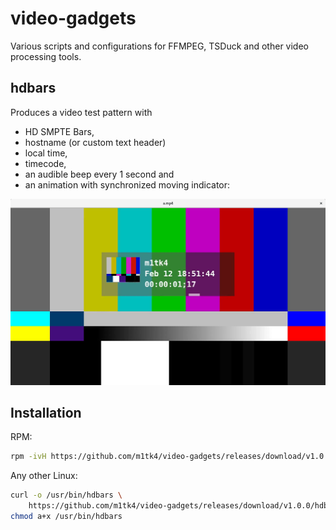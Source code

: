 # video-gadgets
Various scripts and configurations for FFMPEG, TSDuck and other video processing tools.

## hdbars 
Produces a video test pattern with 

- HD SMPTE Bars, 
- hostname (or custom text header) 
- local time, 
- timecode, 
- an audible beep every 1 second and 
- an animation with synchronized moving indicator:

![hdbars screenshot](/assets/hdbars-screenshot.png)

## Installation

RPM:
```bash
rpm -ivH https://github.com/m1tk4/video-gadgets/releases/download/v1.0.0/video-gadgets-1.0.0.noarch.rpm
```

Any other Linux:
```bash
curl -o /usr/bin/hdbars \
    https://github.com/m1tk4/video-gadgets/releases/download/v1.0.0/hdbars; \
chmod a+x /usr/bin/hdbars
```